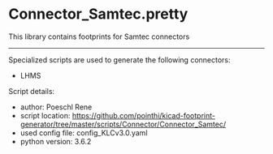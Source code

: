 # Connector_Samtec.pretty
This library contains footprints for Samtec connectors

---

Specialized scripts are used to generate the following connectors:

- LHMS

Script details:

- author: Poeschl Rene
- script location: https://github.com/pointhi/kicad-footprint-generator/tree/master/scripts/Connector/Connector_Samtec/
- used config file: config_KLCv3.0.yaml
- python version: 3.6.2
